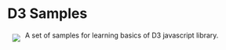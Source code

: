 # D3 Samples

<a href="https://d3js.org"><img src="https://d3js.org/logo.svg" align="left" hspace="10" vspace="6"></a>
A set of samples for learning basics of D3 javascript library.
